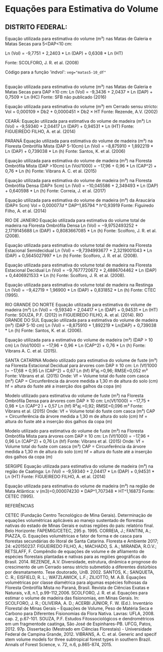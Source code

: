 # Equações para Estimativa do Volume

## DISTRITO FEDERAL:

Equação utilizada para estimativa do volume (m³) nas Matas de Galeria e Matas Secas para 5<DAP<10 cm:

Ln (Vol) = -9,7751 + 2,2403 * Ln (DAP) + 0,6308 * Ln (HT)

Fonte: SCOLFORO, J. R. et al. (2008)

Código para a função 'indvol': `veg="matas5-10_df"` <br /><br />


Equação utilizada para estimativa do volume (m³) nas Matas de Galeria e Matas Secas para DAP ≥10 cm: 
Ln (Vol) = -9,3436 + 2,0437 × Ln (DAP) + 0,7509 × Ln (HC)
Fonte: SFB não publicado (2016)

Equação utilizada para estimativa do volume (m³) em Cerrado sensu stricto:
Vol = 0,000109 × Db2 + 0,0000451 × Db2 × HT
Fonte: Rezende, A.V. (2002)

CEARÁ:
Equação utilizada para estimativa do volume de madeira (m³)
Ln (Vol) = -9,59340 + 2,04417 Ln (DAP) + 0,94531 * Ln (HT)
Fonte: FIGUEIREDO FILHO, A. et al. (2014)

PARANÁ
Equação utilizada para estimativa do volume de madeira (m³) na Floresta Ombrófila Mista (DAP 5-10cm)
Ln (Vol) = −8,875910 + 1,892219 * Ln (DAP) + 0,739038 * Ln (h)
Fonte: Santos, K. et al. (2006)

Equação utilizada para estimativa do volume de madeira (m³) na Floresta Ombrófila Mista (DAP >10cm)
Ln (Vol/1000) = −17,96 + 0,96 * Ln (CAP^2) + 0,76 * Ln (h)
Fonte: Vibrans A. C. et al. (2015)

Equação utilizada para estimativa do volume de madeira (m³) na Floresta Ombrófila Densa (DAP≥ 5cm)
Ln (Vol) = −10,045586 + 2,349493 * Ln (DAP) + 0,640598 * Ln (h)
Fonte: Correia, J. et al. (2017)

Equação utilizada para estimativa do volume de madeira (m³) da Araucária (DAP≥ 5cm)
Vol = 0,000077𝑑 * DAP^1,85794 * h^0,93919
Fonte: Figuiredo Filho, A. et al. (2014) 

RIO DE JANEIRO
Equação utilizada para estimativa do volume total de madeira na Floresta Ombrófila Densa
Ln (Vol) = −9,9752493252 + 2,1719145688 Ln (DAP) + 0,8083667085 * Ln (h)
Fonte: Scolforo, J. R. et al. (2008).

Equação utilizada para estimativa do volume total de madeira na Floresta Estacional Semidecidual
Ln (Vol) = −9,7394993677 + 2,3219001043 * Ln (DAP) + 0,5645027997 * Ln (h)
Fonte: Scolforo, J. R. et al. (2008).

Equação utilizada para estimativa do volume total de madeira na Floresta Estacional Decidual
Ln (Vol) = −9,7677720672 + 2,4886704462 * Ln (DAP) + 0,4406921533 * Ln (h)
Fonte: Scolforo, J. R. et al. (2008).

Equação utilizada para estimativa do volume total de madeira na Restinga
Ln (Vol) = −9,42719 + 1,96900 * Ln (DAP) + 0,831852 * Ln (h)
Fonte: CTEC (1995).

RIO GRANDE DO NORTE
Equação utilizada para estimativa do volume de madeira (m³)
Ln (Vol) = -9,59340 + 2,04417 * Ln (DAP) + 0,94531 * Ln (HT)
Fonte: SOUZA, P.F. (2012) in FIGUEIREDO FILHO, A. et al. (2014).
RIO GRANDE DO SUL
Equação utilizada para a estimativa do volume de madeira (m³) (DAP 5-10 cm)
Ln (Vol) = −8,875910 + 1,892219 * Ln(DAP) + 0,739038 * Ln (h)
Fonte: Santos, K. et al. (2006).

Equação utilizada para a estimativa do volume de madeira (m³) (DAP > 10 cm)
Ln (Vol/1000) = −17,96 + 0,96 * Ln (CAP^2) + 0,76 * Ln (ℎ)
Fonte: Vibrans A. C. et al. (2015).

SANTA CATARINA
Modelo utilizado para estimativa do volume de fuste (m³) na Floresta Estacional Decidual para árvores com DAP ≥ 10 cm:
Ln (Vf/1000 )= −17,68 + 0,95 Ln (CAP^2) + 0,67 Ln (hf)
R²aj.=0,96; RMSE=0,052 m³
Fonte: Vibrans et al. (2015)
Onde:
Vf = Volume total do fuste com casca (m³)
CAP = Circunferência da árvore medida a 1,30 m de altura do solo (cm)
hf = altura do fuste até a inserção dos galhos da copa (m)

Modelo utilizado para estimativa do volume de fuste (m³) na Floresta Ombrófila Densa
para árvores com DAP ≥ 10 cm:
Ln(Vf/1000) = −17,75 + 0,98 * Ln (CAP^2 ) + 0,57 Ln (hf)
R²aj.=0,92; RMSE=0,096 m³
Fonte: Vibrans et al. (2015)
Onde:
Vf = Volume total do fuste com casca (m³)
CAP = Circunferência da árvore medida a 1,30 m de altura do solo (cm)
hf = altura do fuste até a inserção dos galhos da copa (m)

Modelo utilizado para estimativa do volume de fuste (m³) na Floresta Ombrófila Mista
para árvores com DAP ≥ 10 cm:
Ln (Vf/1000) = −17,96 + 0,96 Ln (CAP^2) + 0,76 Ln (hf)
Fonte: Vibrans et al. (2015)
Onde:
Vf = Volume total do fuste com casca (m³)
CAP = Circunferência da árvore medida a 1,30 m de altura do solo (cm)
hf = altura do fuste até a inserção dos galhos da copa (m)

SERGIPE
Equação utilizada para estimativa do volume de madeira (m³) na região de Caatinga:
Ln (Vol) = -9,59340 + 2,04417 * Ln (DAP) + 0,94531 * Ln (HT)
Fonte: FIGUEIREDO FILHO, A. et al. (2014)

Equação utilizada para estimativa do volume de madeira (m³) na região de Mata
Atlântica:
v (m3)=0,000074230 * DAP^1,707348 * HT^1,16873
Fonte: CETEC (1995).

REFERÊNCIAS

CETEC (Fundação Centro Tecnológico de Mina Gerais). Determinação de equações volumétricas aplicáveis ao manejo sustentado de florestas nativas do estado de Minas Gerais e outras regiões do país: relatório final. Belo Horizonte: FAPEMIG/CETEC, 295 p. 1995.
CORREIA, J.; FANTINI, A.; PIAZZA, G. Equações volumétricas e fator de forma e de casca para florestas secundárias do litoral de Santa Catarina. Floresta e Ambiente 2017; 24: e20150237.
FIGUEIREDO FILHO, A.; MACHADO, S. A.; MIRANDA, R.O.V.; RETSLAFF, F. Compêndio de equações de volume e de afilamento de espécies florestais plantadas e nativas para as regiões geográficas do Brasil. 2014.
REZENDE, A.V. Diversidade, estrutura, dinâmica e prognose do crescimento de um Cerrado sensu stricto submetido a diferentes distúrbios por desmatamento. Tese doutorado, UnB. 2002.
SANTOS, K.; SANQUETA, C. R.; EISFIELD, R. L.; WATZLAWICK, L.F.; ZILIOTTO, M. A.B. Equações volumétricas por classe diamétrica para algumas espécies folhosas da Floresta Ombrófila Mista no Paraná, Brasil. Revista de Ciências Exatas e Naturais, v.8, n.1, p.99-112,2006.
SCOLFORO, J. R. et al. Equações para estimar o volume de madeira das fisionomias, em Minas Gerais. In: SCOLFORO, J. R.; OLIVEIRA, A. D.; ACERBI JÚNIOR, F. W. (Ed.). Inventário Florestal de Minas Gerais – Equações de Volume, Peso de Matéria Seca e Carbono para Diferentes Fisionomias da Flora Nativa. Lavras: UFLA, 2008. cap. 2, p.67-101.
SOUZA, P.F. Estudos Fitossociológicos e dendrométricos em um fragmentode caatinga, São José de Espinhares-PB. UFCG, Patos, 2012. 97p. Dissertação (Mestrado em Ciências Florestais) - Universidade Federal de Campina Grande, 2012.
VIBRANS, A. C. et al. Generic and specif stem volume models for three subtropical forest types in southern Brazil. Annals of Forest Science, v. 72, n.6, p.865-874, 2015.

